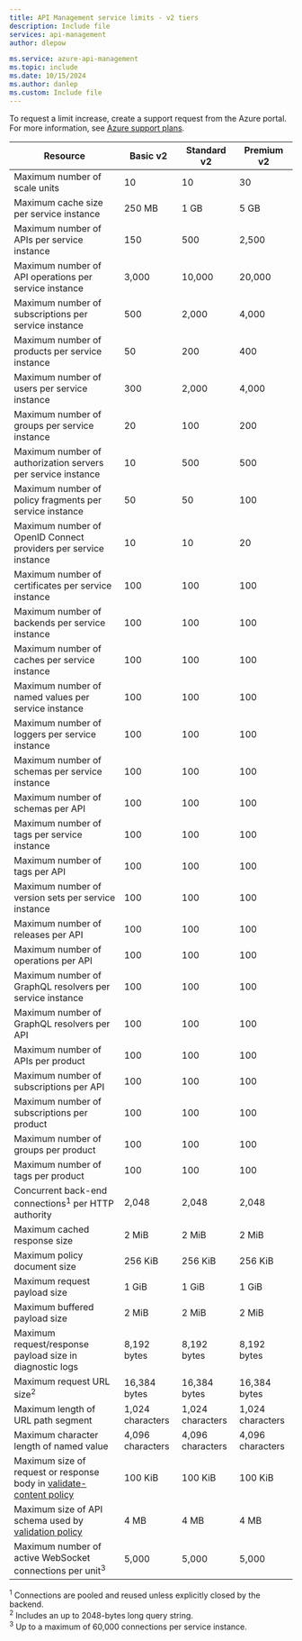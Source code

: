 ```yaml
---
title: API Management service limits - v2 tiers
description: Include file
services: api-management
author: dlepow

ms.service: azure-api-management
ms.topic: include
ms.date: 10/15/2024
ms.author: danlep
ms.custom: Include file
---
```


<!-- Limits - API Management v2 tiers  -->

To request a limit increase, create a support request from the Azure portal. For more information, see [Azure support plans](https://azure.microsoft.com/support/options/).

| Resource | Basic v2 | Standard v2 | Premium v2 |
| ---------| ----------- | ----------- | ----------- |
| Maximum number of scale units | 10 | 10 | 30 |
| Maximum cache size per service instance  | 250 MB | 1 GB | 5 GB |
| Maximum number of APIs per service instance | 150 | 500 | 2,500 |
| Maximum number of API operations per service instance | 3,000 | 10,000 | 20,000 |
| Maximum number of subscriptions per service instance | 500 | 2,000 | 4,000 |
| Maximum number of products per service instance | 50 | 200 | 400 |
| Maximum number of users per service instance | 300 | 2,000 | 4,000 |
| Maximum number of groups per service instance | 20 | 100 | 200 |
| Maximum number of authorization servers per service instance | 10 | 500 | 500 |
| Maximum number of policy fragments per service instance | 50 | 50 | 100 |
| Maximum number of OpenID Connect providers per service instance | 10 | 10 | 20 |
| Maximum number of certificates per service instance | 100 | 100 | 100 |
| Maximum number of backends per service instance | 100 | 100 | 100 |
| Maximum number of caches per service instance | 100 | 100 | 100 |
| Maximum number of named values per service instance | 100 | 100 | 100 |
| Maximum number of loggers per service instance | 100 | 100 | 100 |
| Maximum number of schemas per service instance | 100 | 100 | 100 |
| Maximum number of schemas per API | 100 | 100 | 100 |
| Maximum number of tags per service instance | 100 | 100 | 100 |
| Maximum number of tags per API | 100 | 100 | 100 |
| Maximum number of version sets per service instance | 100 | 100 | 100 |
| Maximum number of releases per API | 100 | 100 | 100 |
| Maximum number of operations per API | 100 | 100 | 100 |
| Maximum number of GraphQL resolvers per service instance | 100 | 100 | 100 |
| Maximum number of GraphQL resolvers per API | 100 | 100 | 100 |
| Maximum number of APIs per product | 100 | 100 | 100 |
| Maximum number of subscriptions per API | 100 | 100 | 100 |
| Maximum number of subscriptions per product | 100 | 100 |     100 |
| Maximum number of groups per product | 100 | 100 |     100 |
| Maximum number of tags per product | 100 | 100 |  100 |
| Concurrent back-end connections<sup>1</sup> per HTTP authority | 2,048 | 2,048 | 2,048 |
| Maximum cached response size | 2 MiB | 2 MiB | 2 MiB |
| Maximum policy document size  | 256 KiB | 256 KiB | 256 KiB |
| Maximum request payload size | 1 GiB | 1 GiB | 1 GiB |
| Maximum buffered payload size | 2 MiB | 2 MiB | 2 MiB |
| Maximum request/response payload size in diagnostic logs | 8,192 bytes | 8,192 bytes |     8,192 bytes | 
| Maximum request URL size<sup>2</sup> | 16,384 bytes | 16,384 bytes | 16,384 bytes |
| Maximum length of URL path segment | 1,024 characters | 1,024 characters  | 1,024 characters |
| Maximum character length of named value | 4,096 characters | 4,096 characters | 4,096 characters |
| Maximum size of request or response body in [validate-content policy](/azure/api-management/validate-content-policy) | 100 KiB |  100 KiB | 100 KiB |
| Maximum size of API schema used by [validation policy](/azure/api-management/validation-policies) | 4 MB | 4 MB | 4 MB |
| Maximum number of active WebSocket connections per unit<sup>3</sup> | 5,000 | 5,000 | 5,000 |

<sup>1</sup> Connections are pooled and reused unless explicitly closed by the backend.<br/>
<sup>2</sup> Includes an up to 2048-bytes long query string.<br/>
<sup>3</sup> Up to a maximum of 60,000 connections per service instance.



